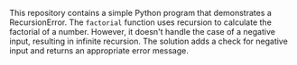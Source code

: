 This repository contains a simple Python program that demonstrates a RecursionError. The `factorial` function uses recursion to calculate the factorial of a number. However, it doesn't handle the case of a negative input, resulting in infinite recursion. The solution adds a check for negative input and returns an appropriate error message.